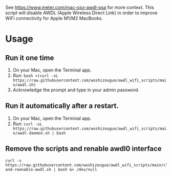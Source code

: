 See https://www.meter.com/mac-osx-awdl-psa for more context. This script will disable AWDL (Apple Wireless Direct Link)
in order to improve WiFi connectivity for Apple M1/M2 MacBooks.

# Usage

## Run it one time

1. On your Mac, open the Terminal app.
2. Run: 
```bash <(curl -sL https://raw.githubusercontent.com/woshizouguo/awdl_wifi_scripts/main/awdl.sh)```
3. Acknowledge the prompt and type in your admin password.


## Run it automatically after a restart. 

1. On your Mac, open the Terminal app.
2. Run: 
```curl -sL https://raw.githubusercontent.com/woshizouguo/awdl_wifi_scripts/main/awdl-daemon.sh | bash```

## Remove the scripts and renable awdl0 interface
```
curl -s https://raw.githubusercontent.com/woshizouguo/awdl_wifi_scripts/main/cleanup-and-reenable-awdl.sh | bash &> /dev/null
``` 
